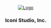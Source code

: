 <!-- PROJECT LOGO -->
<p align="center">
  <a href="https://allen0s.com">
   <img src="https://i.imgur.com/0Omciva.png" alt="Logo">
  </a>

  <h3 align="center">Iconi Studio, Inc.</h3>
</p>



